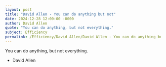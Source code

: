 ```yaml
---
layout: post
title: "David Allen - You can do anything but not"
date: 2024-12-28 12:00:00 -0000
author: David Allen
quote: "You can do anything, but not everything."
subject: Efficiency
permalink: /Efficiency/David Allen/David Allen - You can do anything but not
---
```


You can do anything, but not everything.

- David Allen
